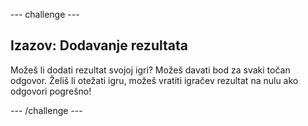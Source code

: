 \--- challenge \---

## Izazov: Dodavanje rezultata

Možeš li dodati rezultat svojoj igri? Možeš davati bod za svaki točan odgovor. Želiš li otežati igru, možeš vratiti igračev rezultat na nulu ako odgovori pogrešno!

\--- /challenge \---